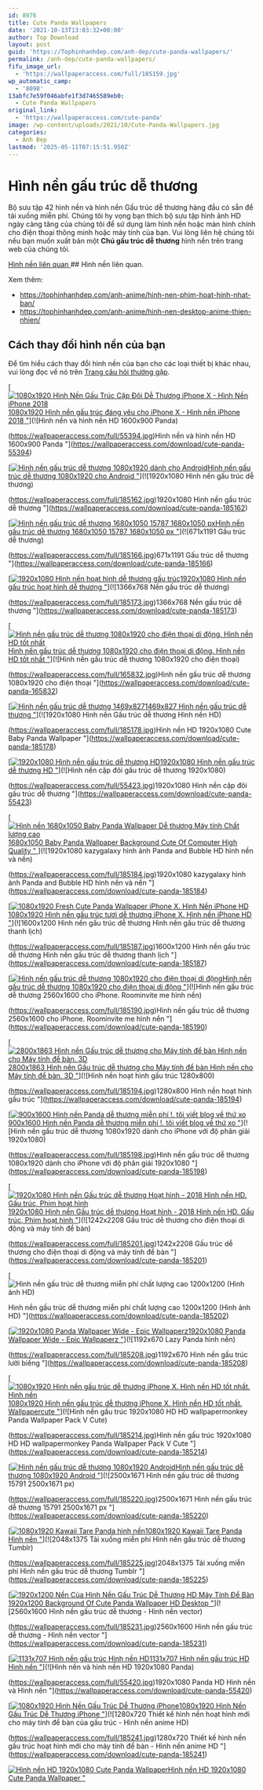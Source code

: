 ```yaml
---
id: 8976
title: Cute Panda Wallpapers
date: '2021-10-13T13:03:32+00:00'
author: Top Download
layout: post
guid: 'https://Tophinhanhdep.com/anh-dep/cute-panda-wallpapers/'
permalink: /anh-dep/cute-panda-wallpapers/
fifu_image_url:
  - 'https://wallpaperaccess.com/full/185159.jpg'
wp_automatic_camp:
  - '8098'
13abfc7e59f046abfe1f3d7465589eb0:
  - Cute Panda Wallpapers
original_link:
  - 'https://wallpaperaccess.com/cute-panda'
image: /wp-content/uploads/2021/10/Cute-Panda-Wallpapers.jpg
categories:
  - Ảnh Đẹp
lastmod: '2025-05-11T07:15:51.950Z'
---
```

# Hình nền gấu trúc dễ thương

Bộ sưu tập 42 hình nền và hình nền Gấu trúc dễ thương hàng đầu có sẵn để tải xuống miễn phí. Chúng tôi hy vọng bạn thích bộ sưu tập hình ảnh HD ngày càng tăng của chúng tôi để sử dụng làm hình nền hoặc màn hình chính cho điện thoại thông minh hoặc máy tính của bạn. Vui lòng liên hệ chúng tôi nếu bạn muốn xuất bản một **Chú gấu trúc dễ thương** hình nền trên trang web của chúng tôi.

[Hình nền liên quan ](#related) ## Hình nền liên quan.

   
 Xem thêm:

   
- <https://tophinhanhdep.com/anh-anime/hinh-nen-phim-hoat-hinh-nhat-ban/>
- <https://tophinhanhdep.com/anh-anime/hinh-nen-desktop-anime-thien-nhien/>

## Cách thay đổi hình nền của bạn

Để tìm hiểu cách thay đổi hình nền của bạn cho các loại thiết bị khác nhau, vui lòng đọc về nó trên [Trang câu hỏi thường gặp](https://tophinhanhdep.com/faq/).

  
[[![1080x1920 Hình Nền Gấu Trúc Cặp Đôi Dễ Thương iPhone X - Hình Nền iPhone 2018](https://wallpaperaccess.com/full/185159.jpg)1080x1920 Hình nền gấu trúc đáng yêu cho iPhone X - Hình nền iPhone 2018 "](https://wallpaperaccess.com/download/cute-panda-185159)](![Hình nền và hình nền HD 1600x900 Panda)

(https://wallpaperaccess.com/full/55394.jpg)Hình nền và hình nền HD 1600x900 Panda "](https://wallpaperaccess.com/download/cute-panda-55394)

[[![Hình nền gấu trúc dễ thương 1080x1920 dành cho Android](https://wallpaperaccess.com/full/181252.jpg)Hình nền gấu trúc dễ thương 1080x1920 cho Android "](https://wallpaperaccess.com/download/cute-panda-181252)](![1920x1080 Hình nền gấu trúc dễ thương)

(https://wallpaperaccess.com/full/185162.jpg)1920x1080 Hình nền gấu trúc dễ thương "](https://wallpaperaccess.com/download/cute-panda-185162)

[[![Hình nền gấu trúc dễ thương 1680x1050 15787 1680x1050 px](https://wallpaperaccess.com/full/185164.jpg)Hình nền gấu trúc dễ thương 1680x1050 15787 1680x1050 px "](https://wallpaperaccess.com/download/cute-panda-185164)](![671x1191 Gấu trúc dễ thương)

(https://wallpaperaccess.com/full/185166.jpg)671x1191 Gấu trúc dễ thương "](https://wallpaperaccess.com/download/cute-panda-185166)

[[![1920x1080 Hình nền hoạt hình dễ thương gấu trúc](https://wallpaperaccess.com/full/185170.jpg)1920x1080 Hình nền gấu trúc hoạt hình dễ thương "](https://wallpaperaccess.com/download/cute-panda-185170)](![1366x768 Nền gấu trúc dễ thương)

(https://wallpaperaccess.com/full/185173.jpg)1366x768 Nền gấu trúc dễ thương "](https://wallpaperaccess.com/download/cute-panda-185173)

[[![Hình nền gấu trúc dễ thương 1080x1920 cho điện thoại di động.  Hình nền HD tốt nhất](https://wallpaperaccess.com/full/185175.jpg)Hình nền gấu trúc dễ thương 1080x1920 cho điện thoại di động. Hình nền HD tốt nhất "](https://wallpaperaccess.com/download/cute-panda-185175)](![Hình nền gấu trúc dễ thương 1080x1920 cho điện thoại)

(https://wallpaperaccess.com/full/165832.jpg)Hình nền gấu trúc dễ thương 1080x1920 cho điện thoại "](https://wallpaperaccess.com/download/cute-panda-165832)

[[![Hình nền gấu trúc dễ thương 1469x827](https://wallpaperaccess.com/full/55416.jpg)1469x827 Hình nền gấu trúc dễ thương "](https://wallpaperaccess.com/download/cute-panda-55416)](![1920x1080 Hình nền Gấu trúc dễ thương Hình nền HD)

(https://wallpaperaccess.com/full/185178.jpg)Hình nền HD 1920x1080 Cute Baby Panda Wallpaper "](https://wallpaperaccess.com/download/cute-panda-185178)

[[![1920x1080 Hình nền gấu trúc dễ thương HD](https://wallpaperaccess.com/full/185179.jpg)1920x1080 Hình nền gấu trúc dễ thương HD "](https://wallpaperaccess.com/download/cute-panda-185179)](![Hình nền cặp đôi gấu trúc dễ thương 1920x1080)

(https://wallpaperaccess.com/full/55423.jpg)1920x1080 Hình nền cặp đôi gấu trúc dễ thương "](https://wallpaperaccess.com/download/cute-panda-55423)

[[![Hình nền 1680x1050 Baby Panda Wallpaper Dễ thương Máy tính Chất lượng cao](https://wallpaperaccess.com/full/185183.jpg)1680x1050 Baby Panda Wallpaper Background Cute Of Computer High Quality " ](https://wallpaperaccess.com/download/cute-panda-185183)](![1920x1080 kazygalaxy hình ảnh Panda and Bubble HD hình nền và nền)

(https://wallpaperaccess.com/full/185184.jpg)1920x1080 kazygalaxy hình ảnh Panda and Bubble HD hình nền và nền "](https://wallpaperaccess.com/download/cute-panda-185184)

[[![1080x1920 Fresh Cute Panda Wallpaper iPhone X. Hình Nền iPhone HD](https://wallpaperaccess.com/full/185186.jpg)1080x1920 Hình nền gấu trúc tươi dễ thương iPhone X. Hình nền iPhone HD "](https://wallpaperaccess.com/download/cute-panda-185186)](![1600x1200 Hình nền gấu trúc dễ thương Hình nền gấu trúc dễ thương thanh lịch)

(https://wallpaperaccess.com/full/185187.jpg)1600x1200 Hình nền gấu trúc dễ thương Hình nền gấu trúc dễ thương thanh lịch "](https://wallpaperaccess.com/download/cute-panda-185187)

[[![Hình nền gấu trúc dễ thương 1080x1920 cho điện thoại di động](https://wallpaperaccess.com/full/185188.jpg)Hình nền gấu trúc dễ thương 1080x1920 cho điện thoại di động "](https://wallpaperaccess.com/download/cute-panda-185188)](![Hình nền gấu trúc dễ thương 2560x1600 cho iPhone.  Roominvite me hình nền)

(https://wallpaperaccess.com/full/185190.jpg)Hình nền gấu trúc dễ thương 2560x1600 cho iPhone. Roominvite me hình nền "](https://wallpaperaccess.com/download/cute-panda-185190)

[[![2800x1863 Hình nền Gấu trúc dễ thương cho Máy tính để bàn Hình nền cho Máy tính để bàn.  3D](https://wallpaperaccess.com/full/185193.jpg)2800x1863 Hình nền Gấu trúc dễ thương cho Máy tính để bàn Hình nền cho Máy tính để bàn. 3D "](https://wallpaperaccess.com/download/cute-panda-185193)](![Hình nền hoạt hình gấu trúc 1280x800)

(https://wallpaperaccess.com/full/185194.jpg)1280x800 Hình nền hoạt hình gấu trúc "](https://wallpaperaccess.com/download/cute-panda-185194)

[[![900x1600 Hình nền Panda dễ thương miễn phí !.  tôi viết blog về thứ xo](https://wallpaperaccess.com/full/185195.png)900x1600 Hình nền Panda dễ thương miễn phí !. tôi viết blog về thứ xo "](https://wallpaperaccess.com/download/cute-panda-185195)](![Hình nền gấu trúc dễ thương 1080x1920 dành cho iPhone với độ phân giải 1920x1080)

(https://wallpaperaccess.com/full/185198.jpg)Hình nền gấu trúc dễ thương 1080x1920 dành cho iPhone với độ phân giải 1920x1080 "](https://wallpaperaccess.com/download/cute-panda-185198)

[[![1920x1080 Hình nền Gấu trúc dễ thương Hoạt hình - 2018 Hình nền HD.  Gấu trúc, Phim hoạt hình](https://wallpaperaccess.com/full/185200.jpg)1920x1080 Hình nền Gấu trúc dễ thương Hoạt hình - 2018 Hình nền HD. Gấu trúc, Phim hoạt hình "](https://wallpaperaccess.com/download/cute-panda-185200)](![1242x2208 Gấu trúc dễ thương cho điện thoại di động và máy tính để bàn)

(https://wallpaperaccess.com/full/185201.jpg)1242x2208 Gấu trúc dễ thương cho điện thoại di động và máy tính để bàn "](https://wallpaperaccess.com/download/cute-panda-185201)

[![Hình nền gấu trúc dễ thương miễn phí chất lượng cao 1200x1200 (Hình ảnh HD)](https://wallpaperaccess.com/full/185202.jpg)

Hình nền gấu trúc dễ thương miễn phí chất lượng cao 1200x1200 (Hình ảnh HD) "](https://wallpaperaccess.com/download/cute-panda-185202)

[[![1920x1080 Panda Wallpaper Wide - Epic Wallpaperz](https://wallpaperaccess.com/full/185203.jpg)1920x1080 Panda Wallpaper Wide - Epic Wallpaperz "](https://wallpaperaccess.com/download/cute-panda-185203)](![1192x670 Lazy Panda hình nền)

(https://wallpaperaccess.com/full/185208.jpg)1192x670 Hình nền gấu trúc lười biếng "](https://wallpaperaccess.com/download/cute-panda-185208)

[[![1080x1920 Hình nền gấu trúc dễ thương iPhone X.  Hình nền HD tốt nhất.  Hình nền](https://wallpaperaccess.com/full/185212.jpg)1080x1920 Hình nền gấu trúc dễ thương iPhone X. Hình nền HD tốt nhất. Wallpapercute "](https://wallpaperaccess.com/download/cute-panda-185212)](![Hình nền gấu trúc 1920x1080 HD HD wallpapermonkey Panda Wallpaper Pack V Cute)

(https://wallpaperaccess.com/full/185214.jpg)Hình nền gấu trúc 1920x1080 HD HD wallpapermonkey Panda Wallpaper Pack V Cute "](https://wallpaperaccess.com/download/cute-panda-185214)

[[![Hình nền gấu trúc dễ thương 1080x1920 Android](https://wallpaperaccess.com/full/185219.jpg)Hình nền gấu trúc dễ thương 1080x1920 Android "](https://wallpaperaccess.com/download/cute-panda-185219)](![2500x1671 Hình nền gấu trúc dễ thương 15791 2500x1671 px)

(https://wallpaperaccess.com/full/185220.jpg)2500x1671 Hình nền gấu trúc dễ thương 15791 2500x1671 px "](https://wallpaperaccess.com/download/cute-panda-185220)

[[![1080x1920 Kawaii Tare Panda hình nền](https://wallpaperaccess.com/full/185223.jpg)1080x1920 Kawaii Tare Panda Hình nền "](https://wallpaperaccess.com/download/cute-panda-185223)](![2048x1375 Tải xuống miễn phí Hình nền gấu trúc dễ thương Tumblr)

(https://wallpaperaccess.com/full/185225.jpg)2048x1375 Tải xuống miễn phí Hình nền gấu trúc dễ thương Tumblr "](https://wallpaperaccess.com/download/cute-panda-185225)

[[![1920x1200 Nền Của Hình Nền Gấu Trúc Dễ Thương HD Máy Tính Để Bàn](https://wallpaperaccess.com/full/185230.jpg)1920x1200 Background Of Cute Panda Wallpaper HD Desktop "](https://wallpaperaccess.com/download/cute-panda-185230)](![2560x1600 Hình nền gấu trúc dễ thương - Hình nền vector)

(https://wallpaperaccess.com/full/185231.jpg)2560x1600 Hình nền gấu trúc dễ thương - Hình nền vector "](https://wallpaperaccess.com/download/cute-panda-185231)

[[![1131x707 Hình nền gấu trúc Hình nền HD](https://wallpaperaccess.com/full/185234.jpg)1131x707 Hình nền gấu trúc HD Hình nền "](https://wallpaperaccess.com/download/cute-panda-185234)](![Hình nền và hình nền HD 1920x1080 Panda)

(https://wallpaperaccess.com/full/55420.jpg)1920x1080 Panda HD Hình nền và Hình nền "](https://wallpaperaccess.com/download/cute-panda-55420)

[[![1080x1920 Hình Nền Gấu Trúc Dễ Thương iPhone](https://wallpaperaccess.com/full/185236.jpg)1080x1920 Hình Nền Gấu Trúc Dễ Thương iPhone "](https://wallpaperaccess.com/download/cute-panda-185236)](![1280x720 Thiết kế hình nền hoạt hình mới cho máy tính để bàn của gấu trúc - Hình nền anime HD)

(https://wallpaperaccess.com/full/185241.jpg)1280x720 Thiết kế hình nền gấu trúc hoạt hình mới cho máy tính để bàn - Hình nền anime HD "](https://wallpaperaccess.com/download/cute-panda-185241)

[![Hình nền HD 1920x1080 Cute Panda Wallpaper](https://wallpaperaccess.com/full/185247.jpg)Hình nền HD 1920x1080 Cute Panda Wallpaper "](https://wallpaperaccess.com/download/cute-panda-185247)
